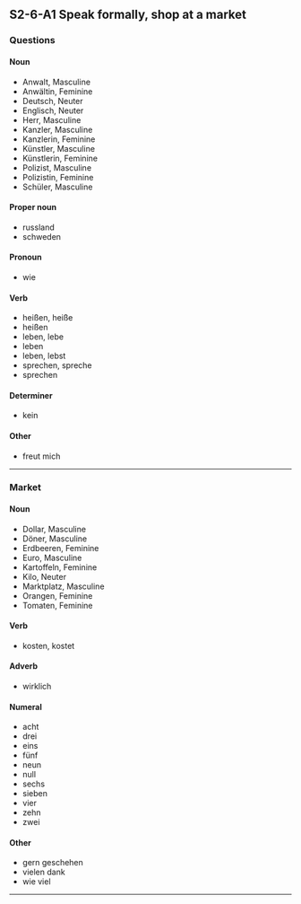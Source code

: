 ## S2-6-A1 Speak formally, shop at a market
### Questions
#### Noun
- Anwalt, Masculine
- Anwältin, Feminine
- Deutsch, Neuter
- Englisch, Neuter
- Herr, Masculine
- Kanzler, Masculine
- Kanzlerin, Feminine
- Künstler, Masculine
- Künstlerin, Feminine
- Polizist, Masculine
- Polizistin, Feminine
- Schüler, Masculine
#### Proper noun
- russland
- schweden
#### Pronoun
- wie
#### Verb
- heißen, heiße
- heißen
- leben, lebe
- leben
- leben, lebst
- sprechen, spreche
- sprechen
#### Determiner
- kein
#### Other
- freut mich
---
### Market
#### Noun
- Dollar, Masculine
- Döner, Masculine
- Erdbeeren, Feminine
- Euro, Masculine
- Kartoffeln, Feminine
- Kilo, Neuter
- Marktplatz, Masculine
- Orangen, Feminine
- Tomaten, Feminine
#### Verb
- kosten, kostet
#### Adverb
- wirklich
#### Numeral
- acht
- drei
- eins
- fünf
- neun
- null
- sechs
- sieben
- vier
- zehn
- zwei
#### Other
- gern geschehen
- vielen dank
- wie viel
---
